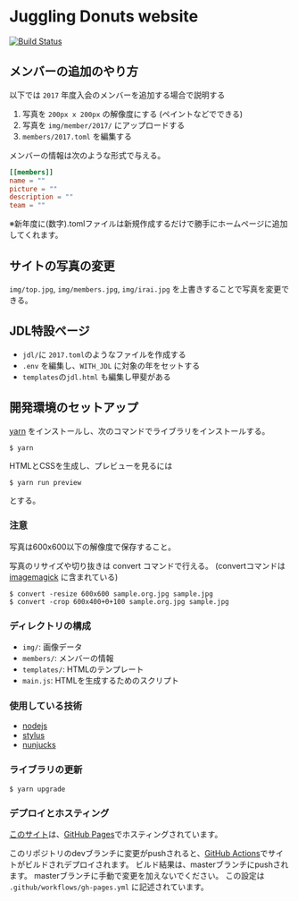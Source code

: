# Juggling Donuts website
[![Build Status](https://github.com/jugglingdonuts/jugglingdonuts.github.io/workflows/github_pages/badge.svg)](https://github.com/JugglingDonuts/jugglingdonuts.github.io/actions)

## メンバーの追加のやり方
以下では `2017` 年度入会のメンバーを追加する場合で説明する

1. 写真を `200px x 200px` の解像度にする (ペイントなどでできる)
2. 写真を `img/member/2017/` にアップロードする
3. `members/2017.toml` を編集する

メンバーの情報は次のような形式で与える。

```toml
[[members]]
name = ""
picture = ""
description = ""
team = ""
```

※新年度に(数字).tomlファイルは新規作成するだけで勝手にホームページに追加してくれます。

## サイトの写真の変更
`img/top.jpg`, `img/members.jpg`, `img/irai.jpg` を上書きすることで写真を変更できる。

## JDL特設ページ
- `jdl/`に `2017.toml`のようなファイルを作成する
- `.env` を編集し、`WITH_JDL` に対象の年をセットする
- `templates`の`jdl.html` も編集し甲斐がある

## 開発環境のセットアップ
[yarn](https://yarnpkg.com/ja/) をインストールし、次のコマンドでライブラリをインストールする。

```
$ yarn
```

HTMLとCSSを生成し、プレビューを見るには

```
$ yarn run preview
```

とする。

### 注意
写真は600x600以下の解像度で保存すること。

写真のリサイズや切り抜きは convert コマンドで行える。 (convertコマンドは [imagemagick](https://www.imagemagick.org/script/index.php) に含まれている)

```
$ convert -resize 600x600 sample.org.jpg sample.jpg
$ convert -crop 600x400+0+100 sample.org.jpg sample.jpg
```

### ディレクトリの構成

- `img/`: 画像データ
- `members/`: メンバーの情報
- `templates/`: HTMLのテンプレート
- `main.js`: HTMLを生成するためのスクリプト

### 使用している技術

- [nodejs](https://nodejs.org/en/)
- [stylus](http://stylus-lang.com/)
- [nunjucks](https://mozilla.github.io/nunjucks/)

### ライブラリの更新

```
$ yarn upgrade
```

### デプロイとホスティング
[このサイト](https://juggling-donuts.org)は、[GitHub Pages](https://help.github.com/ja/github/working-with-github-pages/about-github-pages)でホスティングされています。

このリポジトリのdevブランチに変更がpushされると、[GitHub Actions](https://help.github.com/ja/actions/getting-started-with-github-actions/about-github-actions)でサイトがビルドされデプロイされます。
ビルド結果は、masterブランチにpushされます。
masterブランチに手動で変更を加えないでください。
この設定は `.github/workflows/gh-pages.yml` に記述されています。


